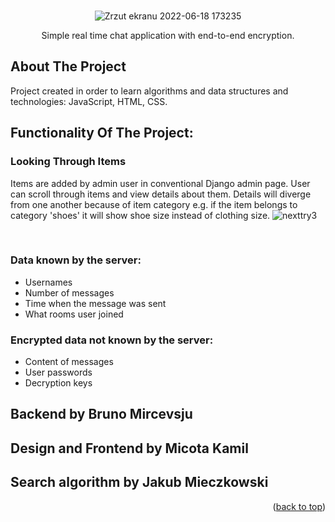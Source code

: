 <div id="top"></div>

<!-- PROJECT LOGO -->
<br />
<div align="center">
  
  ![Zrzut ekranu 2022-06-18 173235](https://user-images.githubusercontent.com/85360923/174445845-9494a685-987c-4823-aa9b-f16643f0c616.png)
  
  <p align="center">
    Simple real time chat application with end-to-end encryption.
    <br />
  </p>
</div>

<!-- ABOUT THE PROJECT -->
## About The Project

Project created in order to learn algorithms and data structures and technologies: JavaScript, HTML, CSS. 

## Functionality Of The Project:

### Looking Through Items
Items are added by admin user in conventional Django admin page. User can scroll through items and view details about them.
Details will diverge from one another because of item category e.g. if the item belongs to category 'shoes' it will show shoe size instead of clothing size.
![nexttry3](https://user-images.githubusercontent.com/85360923/174443231-f282eef2-5f5f-4c79-bb8c-0fc1ae5c0c31.gif)

<br />


### Data known by the server: 
<ul>
<li>Usernames</li>
<li>Number of messages</li>
<li>Time when the message was sent</li>
<li>What rooms user joined</li>
</ul>

### Encrypted data not known by the server: 
<ul>
<li>Content of messages</li>
<li>User passwords</li>
<li>Decryption keys</li>
</ul>

## Backend by Bruno Mircevsju
## Design and Frontend by Micota Kamil
## Search algorithm by Jakub Mieczkowski

<p align="right">(<a href="#top">back to top</a>)</p>

